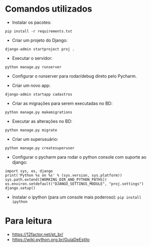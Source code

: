 # Comandos utilizados

- Instalar os pacotes:

`pip install -r requirements.txt`

- Criar um projeto do Django:

`django-admin startproject proj .`

- Executar o servidor:

`python manage.py runserver`

- Configurar o runserver para rodar/debug direto pelo Pycharm.

- Criar um novo app:

`django-admin startapp cadastros`

- Criar as migrações para serem executadas no BD:

`python manage.py makemigrations`

- Executar as alterações no BD:

`python manage.py migrate`

- Criar um superusuário:

`python manage.py createsuperuser`


- Configurar o pycharm para rodar o python console com suporte ao django:

```
import sys, os, django
print('Python %s on %s' % (sys.version, sys.platform))
sys.path.extend([WORKING_DIR_AND_PYTHON_PATHS])
os.environ.setdefault("DJANGO_SETTINGS_MODULE", "proj.settings")
django.setup()
```

- Instalar o ipython (para um console mais poderoso): `pip install ipython`


Para leitura
=============

 - https://12factor.net/pt_br/
 - https://wiki.python.org.br/GuiaDeEstilo
